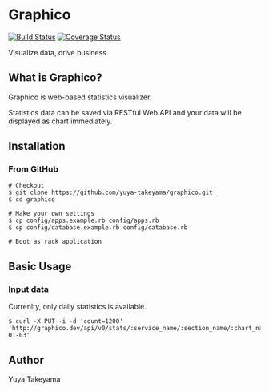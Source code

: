 Graphico
========

[![Build Status](https://travis-ci.org/yuya-takeyama/graphico.png?branch=master)](https://travis-ci.org/yuya-takeyama/graphico)
[![Coverage Status](https://coveralls.io/repos/yuya-takeyama/graphico/badge.png?branch=master)](https://coveralls.io/r/yuya-takeyama/graphico)

Visualize data, drive business.

What is Graphico?
-----------------

Graphico is web-based statistics visualizer.

Statistics data can be saved via RESTful Web API and your data will be displayed as chart immediately.

Installation
------------

### From GitHub

```
# Checkout
$ git clone https://github.com/yuya-takeyama/graphico.git
$ cd graphico

# Make your own settings
$ cp config/apps.example.rb config/apps.rb
$ cp config/database.example.rb config/database.rb

# Boot as rack application
```

Basic Usage
-----------

### Input data

Currenlty, only daily statistics is available.

```
$ curl -X PUT -i -d 'count=1200' 'http://graphico.dev/api/v0/stats/:service_name/:section_name/:chart_name/daily/2013-01-03'
```

Author
------

Yuya Takeyama
